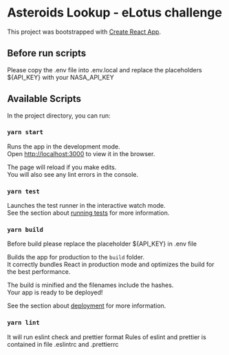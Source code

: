 # Asteroids Lookup - eLotus challenge

This project was bootstrapped with [Create React App](https://github.com/facebook/create-react-app).

## Before run scripts

Please copy the .env file into .env.local and replace the placeholders ${API_KEY} with your NASA_API_KEY

## Available Scripts

In the project directory, you can run:

### `yarn start`

Runs the app in the development mode.\
Open [http://localhost:3000](http://localhost:3000) to view it in the browser.

The page will reload if you make edits.\
You will also see any lint errors in the console.

### `yarn test`

Launches the test runner in the interactive watch mode.\
See the section about [running tests](https://facebook.github.io/create-react-app/docs/running-tests) for more information.

### `yarn build`
Before build please replace the placeholder ${API_KEY} in .env file

Builds the app for production to the `build` folder.\
It correctly bundles React in production mode and optimizes the build for the best performance.

The build is minified and the filenames include the hashes.\
Your app is ready to be deployed!

See the section about [deployment](https://facebook.github.io/create-react-app/docs/deployment) for more information.

### `yarn lint`

It will run eslint check and prettier format
Rules of eslint and prettier is contained in file .eslintrc and .prettierrc

